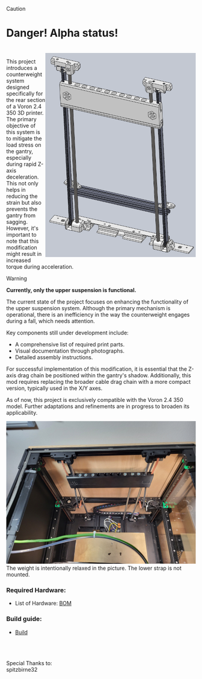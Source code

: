> [!CAUTION]
> # Danger! Alpha status!<br>
<br>
<img src='images/group_1.png' align="right" width='400'>

This project introduces a counterweight system designed specifically for the rear section of a Voron 2.4 350 3D printer. The primary objective of this system is to mitigate the load stress on the gantry, especially during rapid Z-axis deceleration. This not only helps in reducing the strain but also prevents the gantry from sagging. However, it's important to note that this modification might result in increased torque during acceleration.

> [!WARNING]
> **Currently, only the upper suspension is functional.**

The current state of the project focuses on enhancing the functionality of the upper suspension system. Although the primary mechanism is operational, there is an inefficiency in the way the counterweight engages during a fall, which needs attention.

Key components still under development include:

-   A comprehensive list of required print parts.
-   Visual documentation through photographs.
-   Detailed assembly instructions.


For successful implementation of this modification, it is essential that the Z-axis drag chain be positioned within the gantry's shadow. Additionally, this mod requires replacing the broader cable drag chain with a more compact version, typically used in the X/Y axes.

As of now, this project is exclusively compatible with the Voron 2.4 350 model. Further adaptations and refinements are in progress to broaden its applicability.

<img src='picture/group_01.jpg' width='800'> <br>
The weight is intentionally relaxed in the picture.
The lower strap is not mounted.

### Required Hardware:<br>
* List of Hardware: [BOM](/BOM.md)

### Build guide:<br>
* [Build](/Build.md)


<br>
<br>
<br>
Special Thanks to:<br>
spitzbirne32
